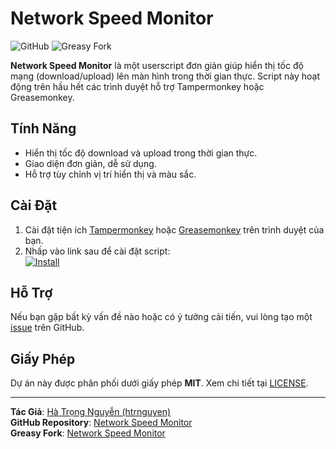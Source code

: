# Network Speed Monitor

![GitHub](https://img.shields.io/github/license/htrnguyen/Network-Speed-Monitor?style=flat-square)
![Greasy Fork](https://img.shields.io/greasyfork/v/522500?label=Greasy%20Fork&style=flat-square)

**Network Speed Monitor** là một userscript đơn giản giúp hiển thị tốc độ mạng (download/upload) lên màn hình trong thời gian thực. Script này hoạt động trên hầu hết các trình duyệt hỗ trợ Tampermonkey hoặc Greasemonkey.

## Tính Năng

- Hiển thị tốc độ download và upload trong thời gian thực.
- Giao diện đơn giản, dễ sử dụng.
- Hỗ trợ tùy chỉnh vị trí hiển thị và màu sắc.

## Cài Đặt

1. Cài đặt tiện ích [Tampermonkey](https://www.tampermonkey.net/) hoặc [Greasemonkey](https://www.greasespot.net/) trên trình duyệt của bạn.
2. Nhấp vào link sau để cài đặt script:  
   [![Install](https://img.shields.io/badge/Install-Script-brightgreen?style=for-the-badge)](https://greasyfork.org/vi/scripts/522500-network-speed-monitor)

## Hỗ Trợ

Nếu bạn gặp bất kỳ vấn đề nào hoặc có ý tưởng cải tiến, vui lòng tạo một [issue](https://github.com/htrnguyen/Network-Speed-Monitor/issues) trên GitHub.

## Giấy Phép

Dự án này được phân phối dưới giấy phép **MIT**. Xem chi tiết tại [LICENSE](https://github.com/htrnguyen/User-Scripts/blob/main/LICENS).

---

**Tác Giả**: [Hà Trọng Nguyễn (htrnguyen)](https://github.com/htrnguyen)  
**GitHub Repository**: [Network Speed Monitor](https://github.com/htrnguyen/Network-Speed-Monitor)  
**Greasy Fork**: [Network Speed Monitor](https://greasyfork.org/vi/scripts/522500-network-speed-monitor)
